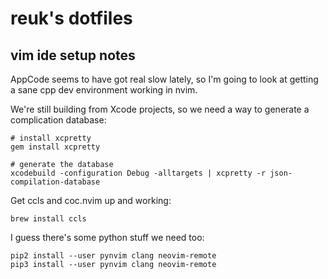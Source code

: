 # reuk's dotfiles

## vim ide setup notes

AppCode seems to have got real slow lately, so I'm going to look at getting a sane cpp dev
environment working in nvim.

We're still building from Xcode projects, so we need a way to generate a complication database:

```
# install xcpretty
gem install xcpretty

# generate the database
xcodebuild -configuration Debug -alltargets | xcpretty -r json-compilation-database
```

Get ccls and coc.nvim up and working:

```
brew install ccls
```

I guess there's some python stuff we need too:

```
pip2 install --user pynvim clang neovim-remote
pip3 install --user pynvim clang neovim-remote
```
